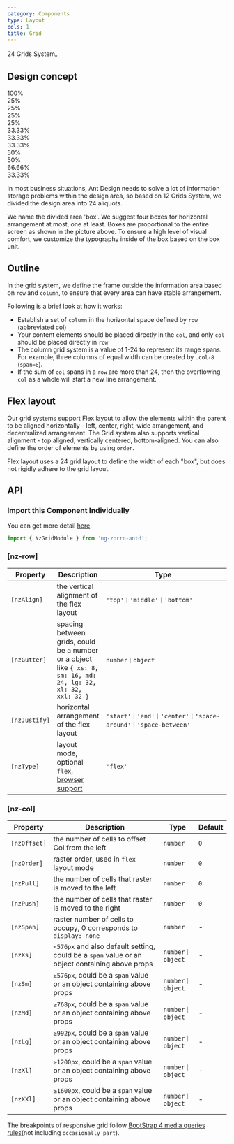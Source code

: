 ```yaml
---
category: Components
type: Layout
cols: 1
title: Grid
---
```


24 Grids System。

## Design concept

<div class="grid-demo">
<div class="ant-row demo-row">
  <div class="ant-col-24 demo-col demo-col-1">
    100%
  </div>
</div>
<div class="ant-row demo-row">
  <div class="ant-col-6 demo-col demo-col-2">
    25%
  </div>
  <div class="ant-col-6 demo-col demo-col-3">
    25%
  </div>
  <div class="ant-col-6 demo-col demo-col-2">
    25%
  </div>
  <div class="ant-col-6 demo-col demo-col-3">
    25%
  </div>
</div>
<div class="ant-row demo-row">
  <div class="ant-col-8 demo-col demo-col-4">
    33.33%
  </div>
  <div class="ant-col-8 demo-col demo-col-5">
    33.33%
  </div>
  <div class="ant-col-8 demo-col demo-col-4">
    33.33%
  </div>
</div>
<div class="ant-row demo-row">
  <div class="ant-col-12 demo-col demo-col-1">
    50%
  </div>
  <div class="ant-col-12 demo-col demo-col-3">
    50%
  </div>
</div>
<div class="ant-row demo-row">
  <div class="ant-col-16 demo-col demo-col-4">
    66.66%
  </div>
  <div class="ant-col-8 demo-col demo-col-5">
    33.33%
  </div>
</div>
</div>

In most business situations, Ant Design needs to solve a lot of information storage problems within the design area, so based on 12 Grids System, we divided the design area into 24 aliquots.

We name the divided area 'box'. We suggest four boxes for horizontal arrangement at most, one at least. Boxes are proportional to the entire screen as shown in the picture above. To ensure a high level of visual comfort, we customize the typography inside of the box based on the box unit.

## Outline

In the grid system, we define the frame outside the information area based on `row` and `column`, to ensure that every area can have stable arrangement.

Following is a brief look at how it works:

- Establish a set of `column` in the horizontal space defined by `row` (abbreviated col)
- Your content elements should be placed directly in the `col`, and only `col` should be placed directly in `row`
- The column grid system is a value of 1-24 to represent its range spans. For example, three columns of equal width can be created by `.col-8` (`span=8`).
- If the sum of `col` spans in a `row` are more than 24, then the overflowing `col` as a whole will start a new line arrangement.

## Flex layout

Our grid systems support Flex layout to allow the elements within the parent to be aligned horizontally - left, center, right, wide arrangement, and decentralized arrangement. The Grid system also supports vertical alignment - top aligned, vertically centered, bottom-aligned. You can also define the order of elements by using `order`.

Flex layout uses a 24 grid layout to define the width of each "box", but does not rigidly adhere to the grid layout.

## API

### Import this Component Individually

You can get more detail [here](/docs/getting-started/en#import-a-component-individually).

```ts
import { NzGridModule } from 'ng-zorro-antd';
```

### [nz-row]

| Property | Description | Type | Default |
| -------- | ----------- | ---- | ------- |
| `[nzAlign]` | the vertical alignment of the flex layout | `'top'｜'middle'｜'bottom'` | `'top'` |
| `[nzGutter]` | spacing between grids, could be a number or a object like `{ xs: 8, sm: 16, md: 24, lg: 32, xl: 32, xxl: 32 }` | `number｜object` | `0` |
| `[nzJustify]` | horizontal arrangement of the flex layout | `'start'｜'end'｜'center'｜'space-around'｜'space-between'` | `'start'` |
| `[nzType]` | layout mode, optional `flex`, [browser support](http://caniuse.com/#search=flex) | `'flex'` | - |

### [nz-col]

| Property | Description | Type | Default |
| -------- | ----------- | ---- | ------- |
| `[nzOffset]` | the number of cells to offset Col from the left | `number` | `0` |
| `[nzOrder]` | raster order, used in `flex` layout mode | `number` | `0` |
| `[nzPull]` | the number of cells that raster is moved to the left | `number` | `0` |
| `[nzPush]` | the number of cells that raster is moved to the right | `number` | `0` |
| `[nzSpan]` | raster number of cells to occupy, 0 corresponds to `display: none` | `number` | - |
| `[nzXs]` | `<576px` and also default setting, could be a `span` value or an object containing above props | `number｜object` | - |
| `[nzSm]` | `≥576px`, could be a `span` value or an object containing above props | `number｜object` | - |
| `[nzMd]` | `≥768px`, could be a `span` value or an object containing above props | `number｜object` | - |
| `[nzLg]` | `≥992px`, could be a `span` value or an object containing above props | `number｜object` | - |
| `[nzXl]` | `≥1200px`, could be a `span` value or an object containing above props | `number｜object` | - |
| `[nzXXl]` | `≥1600px`, could be a `span` value or an object containing above props | `number｜object` | - |

The breakpoints of responsive grid follow [BootStrap 4 media queries rules](https://getbootstrap.com/docs/4.0/layout/overview/#responsive-breakpoints)(not including `occasionally part`).

